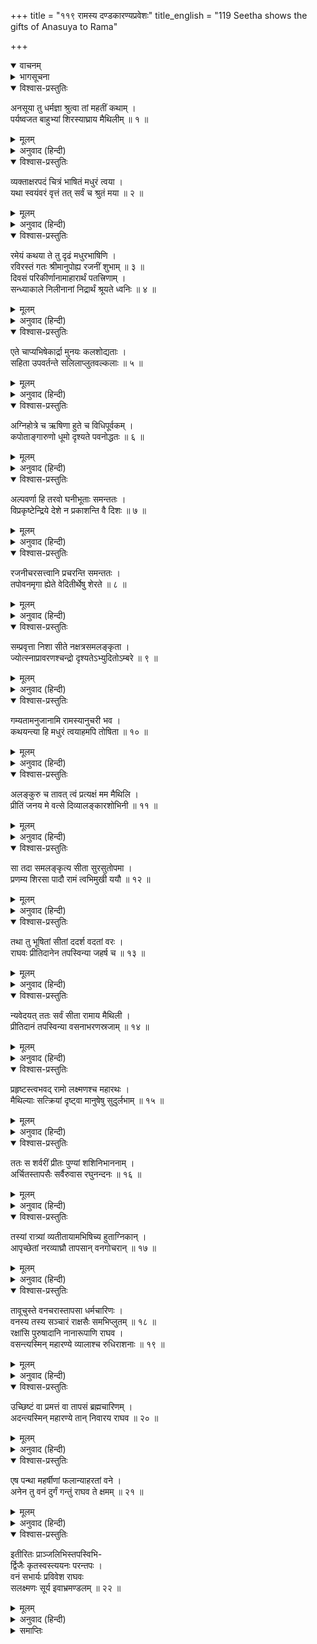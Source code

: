 +++
title = "११९ रामस्य दण्डकारण्यप्रवेशः"
title_english = "119 Seetha shows the gifts of Anasuya to Rama"

+++
<details open><summary>वाचनम्</summary>
<div caption="श्रीराम-हरिसीताराममूर्ति-घनपाठिभ्यां वचनम्" class="audioEmbed" src="https://archive.org/download/Ramayana-recitation-Sriram-harisItArAmamUrti-Ghanapaati-v2/Kanda_2/Kanda_2_AYK-119-Ramasya_Dandakaranya_Praveshaha.mp3"></div>
</details>

<details><summary>भागसूचना</summary>

119. अनसूयाकी आज्ञासे सीताका उनके दिये हुए वस्त्राभूषणोंको धारण करके श्रीरामजीके पास आना तथा श्रीराम आदिका रात्रिमें आश्रमपर रहकर प्रातःकाल अन्यत्र जानेके लिये ऋषियोंसे विदा लेना
</details>

<details open><summary>विश्वास-प्रस्तुतिः</summary>

अनसूया तु धर्मज्ञा श्रुत्वा तां महतीं कथाम् ।  
पर्यष्वजत बाहुभ्यां शिरस्याघ्राय मैथिलीम् ॥ १ ॥
</details>

<details><summary>मूलम्</summary>

अनसूया तु धर्मज्ञा श्रुत्वा तां महतीं कथाम् ।  
पर्यष्वजत बाहुभ्यां शिरस्याघ्राय मैथिलीम् ॥ १ ॥
</details>

<details><summary>अनुवाद (हिन्दी)</summary>

धर्मको जाननेवाली अनसूयाने उस लंबी कथाको सुनकर मिथिलेशकुमारी सीताको अपनी दोनों भुजाओंसे अङ्कमें भर लिया और उनका मस्तक सूँघकर कहा—
</details>

<details open><summary>विश्वास-प्रस्तुतिः</summary>

व्यक्ताक्षरपदं चित्रं भाषितं मधुरं त्वया ।  
यथा स्वयंवरं वृत्तं तत् सर्वं च श्रुतं मया ॥ २ ॥
</details>

<details><summary>मूलम्</summary>

व्यक्ताक्षरपदं चित्रं भाषितं मधुरं त्वया ।  
यथा स्वयंवरं वृत्तं तत् सर्वं च श्रुतं मया ॥ २ ॥
</details>

<details><summary>अनुवाद (हिन्दी)</summary>

‘बेटी! तुमने सुस्पष्ट अक्षरवाले शब्दोंमें यह विचित्र एवं मधुर प्रसङ्ग सुनाया । तुम्हारा स्वयंवर जिस प्रकार हुआ था, वह सब मैंने सुन लिया ॥ २ ॥
</details>

<details open><summary>विश्वास-प्रस्तुतिः</summary>

रमेयं कथया ते तु दृढं मधुरभाषिणि ।  
रविरस्तं गतः श्रीमानुपोह्य रजनीं शुभाम् ॥ ३ ॥  
दिवसं परिकीर्णानामाहारार्थं पतत्त्रिणाम् ।  
सन्ध्याकाले निलीनानां निद्रार्थं श्रूयते ध्वनिः ॥ ४ ॥
</details>

<details><summary>मूलम्</summary>

रमेयं कथया ते तु दृढं मधुरभाषिणि ।  
रविरस्तं गतः श्रीमानुपोह्य रजनीं शुभाम् ॥ ३ ॥  
दिवसं परिकीर्णानामाहारार्थं पतत्त्रिणाम् ।  
सन्ध्याकाले निलीनानां निद्रार्थं श्रूयते ध्वनिः ॥ ४ ॥
</details>

<details><summary>अनुवाद (हिन्दी)</summary>

‘मधुरभाषिणी सीते! तुम्हारी इस कथामें मेरा मन बहुत लग रहा है; तथापि तेजस्वी सूर्यदेव रजनीकी शुभ वेलाको निकट पहुँचाकर अस्त हो गये । जो दिनमें चारा चुगनेके लिये चारों ओर छिटके हुए थे, वे पक्षी अब संध्याकालमें नींद लेनेके लिये अपने घोंसलोंमें आकर छिप गये हैं; उनकी यह ध्वनि सुनायी दे रही है ॥
</details>

<details open><summary>विश्वास-प्रस्तुतिः</summary>

एते चाप्यभिषेकार्द्रा मुनयः कलशोद्यताः ।  
सहिता उपवर्तन्ते सलिलाप्लुतवल्कलाः ॥ ५ ॥
</details>

<details><summary>मूलम्</summary>

एते चाप्यभिषेकार्द्रा मुनयः कलशोद्यताः ।  
सहिता उपवर्तन्ते सलिलाप्लुतवल्कलाः ॥ ५ ॥
</details>

<details><summary>अनुवाद (हिन्दी)</summary>

‘ये जलसे भीगे हुए वल्कल धारण करनेवाले मुनि, जिनके शरीर स्नानके कारण आर्द्र दिखायी देते हैं, जलसे भरे कलश उठाये एक साथ आश्रमकी ओर लौट रहे हैं ॥ ५ ॥
</details>

<details open><summary>विश्वास-प्रस्तुतिः</summary>

अग्निहोत्रे च ऋषिणा हुते च विधिपूर्वकम् ।  
कपोताङ्गारुणो धूमो दृश्यते पवनोद्धतः ॥ ६ ॥
</details>

<details><summary>मूलम्</summary>

अग्निहोत्रे च ऋषिणा हुते च विधिपूर्वकम् ।  
कपोताङ्गारुणो धूमो दृश्यते पवनोद्धतः ॥ ६ ॥
</details>

<details><summary>अनुवाद (हिन्दी)</summary>

‘महर्षि (अत्रि) ने विधिपूर्वक अग्निहोत्र-सम्बन्धी होमकर्म सम्पन्न कर लिया है, अतः वायुके वेगसे ऊपरको उठा हुआ यह कबूतरके कण्ठकी भाँति श्यामवर्णका धूम दिखायी दे रहा है ॥ ६ ॥
</details>

<details open><summary>विश्वास-प्रस्तुतिः</summary>

अल्पवर्णा हि तरवो घनीभूताः समन्ततः ।  
विप्रकृष्टेन्द्रिये देशे न प्रकाशन्ति वै दिशः ॥ ७ ॥
</details>

<details><summary>मूलम्</summary>

अल्पवर्णा हि तरवो घनीभूताः समन्ततः ।  
विप्रकृष्टेन्द्रिये देशे न प्रकाशन्ति वै दिशः ॥ ७ ॥
</details>

<details><summary>अनुवाद (हिन्दी)</summary>

‘अपनी इन्द्रियोंसे दूर देशमें चारों ओर जो वृक्ष दिखायी देते हैं, वे थोड़े पत्तेवाले होनेपर भी अन्धकारसे व्याप्त हो घनीभूत हो गये हैं; अतएव दिशाओंका भान नहीं हो रहा है ॥ ७ ॥
</details>

<details open><summary>विश्वास-प्रस्तुतिः</summary>

रजनीचरसत्त्वानि प्रचरन्ति समन्ततः ।  
तपोवनमृगा ह्येते वेदितीर्थेषु शेरते ॥ ८ ॥
</details>

<details><summary>मूलम्</summary>

रजनीचरसत्त्वानि प्रचरन्ति समन्ततः ।  
तपोवनमृगा ह्येते वेदितीर्थेषु शेरते ॥ ८ ॥
</details>

<details><summary>अनुवाद (हिन्दी)</summary>

‘रातको विचरनेवाले प्राणी (उल्लू आदि) सब ओर विचरण कर रहे हैं तथा ये तपोवनके मृग पुण्यक्षेत्रस्वरूप आश्रमके वेदी आदि विभिन्न प्रदेशोंमें सो रहे हैं ॥ ८ ॥
</details>

<details open><summary>विश्वास-प्रस्तुतिः</summary>

सम्प्रवृत्ता निशा सीते नक्षत्रसमलङ्कृता ।  
ज्योत्स्नाप्रावरणश्चन्द्रो दृश्यतेऽभ्युदितोऽम्बरे ॥ ९ ॥
</details>

<details><summary>मूलम्</summary>

सम्प्रवृत्ता निशा सीते नक्षत्रसमलङ्कृता ।  
ज्योत्स्नाप्रावरणश्चन्द्रो दृश्यतेऽभ्युदितोऽम्बरे ॥ ९ ॥
</details>

<details><summary>अनुवाद (हिन्दी)</summary>

‘सीते! अब रात हो गयी, वह नक्षत्रोंसे सज गयी है । आकाशमें चन्द्रदेव चाँदनीकी चादर ओढ़े उदित दिखायी देते हैं ॥ ९ ॥
</details>

<details open><summary>विश्वास-प्रस्तुतिः</summary>

गम्यतामनुजानामि रामस्यानुचरी भव ।  
कथयन्त्या हि मधुरं त्वयाहमपि तोषिता ॥ १० ॥
</details>

<details><summary>मूलम्</summary>

गम्यतामनुजानामि रामस्यानुचरी भव ।  
कथयन्त्या हि मधुरं त्वयाहमपि तोषिता ॥ १० ॥
</details>

<details><summary>अनुवाद (हिन्दी)</summary>

‘अतः अब जाओ, मैं तुम्हें जानेकी आज्ञा देती हूँ । जाकर श्रीरामचन्द्रजीकी सेवामें लग जाओ । तुमने अपनी मीठी-मीठी बातोंसे मुझे भी बहुत संतुष्ट किया है ॥ १० ॥
</details>

<details open><summary>विश्वास-प्रस्तुतिः</summary>

अलङ्कुरु च तावत् त्वं प्रत्यक्षं मम मैथिलि ।  
प्रीतिं जनय मे वत्से दिव्यालङ्कारशोभिनी ॥ ११ ॥
</details>

<details><summary>मूलम्</summary>

अलङ्कुरु च तावत् त्वं प्रत्यक्षं मम मैथिलि ।  
प्रीतिं जनय मे वत्से दिव्यालङ्कारशोभिनी ॥ ११ ॥
</details>

<details><summary>अनुवाद (हिन्दी)</summary>

‘बेटी! मिथिलेशकुमारी! पहले मेरी आँखोंके सामने अपने-आपको अलंकृत करो । इन दिव्य वस्त्र और आभूषणोंको धारण करके इनसे सुशोभित हो मुझे प्रसन्न करो’ ॥
</details>

<details open><summary>विश्वास-प्रस्तुतिः</summary>

सा तदा समलङ्कृत्य सीता सुरसुतोपमा ।  
प्रणम्य शिरसा पादौ रामं त्वभिमुखी ययौ ॥ १२ ॥
</details>

<details><summary>मूलम्</summary>

सा तदा समलङ्कृत्य सीता सुरसुतोपमा ।  
प्रणम्य शिरसा पादौ रामं त्वभिमुखी ययौ ॥ १२ ॥
</details>

<details><summary>अनुवाद (हिन्दी)</summary>

यह सुनकर देवकन्याके समान सुन्दरी सीताने उस समय उन वस्त्राभूषणोंसे अपना शृङ्गार किया और अनसूयाके चरणोंमें सिर झुकाकर प्रणाम करनेके अनन्तर वे श्रीरामके सम्मुख गयीं ॥ १२ ॥
</details>

<details open><summary>विश्वास-प्रस्तुतिः</summary>

तथा तु भूषितां सीतां ददर्श वदतां वरः ।  
राघवः प्रीतिदानेन तपस्विन्या जहर्ष च ॥ १३ ॥
</details>

<details><summary>मूलम्</summary>

तथा तु भूषितां सीतां ददर्श वदतां वरः ।  
राघवः प्रीतिदानेन तपस्विन्या जहर्ष च ॥ १३ ॥
</details>

<details><summary>अनुवाद (हिन्दी)</summary>

श्रीरामने जब इस प्रकार सीताको वस्त्र और आभूषणोंसे विभूषित देखा, तब तपस्विनी अनसूयाके उस प्रेमोपहारके दर्शनसे वक्ताओंमें श्रेष्ठ श्रीरघुनाथजीको बड़ी प्रसन्नता हुई ॥ १३ ॥
</details>

<details open><summary>विश्वास-प्रस्तुतिः</summary>

न्यवेदयत् ततः सर्वं सीता रामाय मैथिली ।  
प्रीतिदानं तपस्विन्या वसनाभरणस्रजाम् ॥ १४ ॥
</details>

<details><summary>मूलम्</summary>

न्यवेदयत् ततः सर्वं सीता रामाय मैथिली ।  
प्रीतिदानं तपस्विन्या वसनाभरणस्रजाम् ॥ १४ ॥
</details>

<details><summary>अनुवाद (हिन्दी)</summary>

उस समय मिथिलेशकुमारी सीताने तपस्विनी अनसूयाके हाथसे जिस प्रकार वस्त्र, आभूषण और हार आदिका प्रेमोपहार प्राप्त हुआ था, वह सब श्रीरामचन्द्रजीसे कह सुनाया ॥ १४ ॥
</details>

<details open><summary>विश्वास-प्रस्तुतिः</summary>

प्रहृष्टस्त्वभवद् रामो लक्ष्मणश्च महारथः ।  
मैथिल्याः सत्क्रियां दृष्ट्वा मानुषेषु सुदुर्लभाम् ॥ १५ ॥
</details>

<details><summary>मूलम्</summary>

प्रहृष्टस्त्वभवद् रामो लक्ष्मणश्च महारथः ।  
मैथिल्याः सत्क्रियां दृष्ट्वा मानुषेषु सुदुर्लभाम् ॥ १५ ॥
</details>

<details><summary>अनुवाद (हिन्दी)</summary>

भगवान् श्रीराम और महारथी लक्ष्मण सीताका वह सत्कार, जो मनुष्योंके लिये सर्वथा दुर्लभ है, देखकर बहुत प्रसन्न हुए ॥ १५ ॥
</details>

<details open><summary>विश्वास-प्रस्तुतिः</summary>

ततः स शर्वरीं प्रीतः पुण्यां शशिनिभाननाम् ।  
अर्चितस्तापसैः सर्वैरुवास रघुनन्दनः ॥ १६ ॥
</details>

<details><summary>मूलम्</summary>

ततः स शर्वरीं प्रीतः पुण्यां शशिनिभाननाम् ।  
अर्चितस्तापसैः सर्वैरुवास रघुनन्दनः ॥ १६ ॥
</details>

<details><summary>अनुवाद (हिन्दी)</summary>

तदनन्तर समस्त तपस्विजनोंसे सम्मानित हुए रघुकुलनन्दन श्रीरामने अनसूयाके दिये हुए पवित्र अलंकार आदिसे अलंकृत चन्द्रमुखी सीताको देखकर बड़ी प्रसन्नताके साथ वहाँ रात्रिभर निवास किया ॥ १६ ॥
</details>

<details open><summary>विश्वास-प्रस्तुतिः</summary>

तस्यां रात्र्यां व्यतीतायामभिषिच्य हुताग्निकान् ।  
आपृच्छेतां नरव्याघ्रौ तापसान् वनगोचरान् ॥ १७ ॥
</details>

<details><summary>मूलम्</summary>

तस्यां रात्र्यां व्यतीतायामभिषिच्य हुताग्निकान् ।  
आपृच्छेतां नरव्याघ्रौ तापसान् वनगोचरान् ॥ १७ ॥
</details>

<details><summary>अनुवाद (हिन्दी)</summary>

वह रात बीतनेपर जब सभी वनवासी तपस्वी मुनि स्नान करके अग्निहोत्र कर चुके, तब पुरुषसिंह श्रीराम और लक्ष्मणने उनसे जानेके लिये आज्ञा माँगी ॥ १७ ॥
</details>

<details open><summary>विश्वास-प्रस्तुतिः</summary>

तावूचुस्ते वनचरास्तापसा धर्मचारिणः ।  
वनस्य तस्य सञ्चारं राक्षसैः समभिप्लुतम् ॥ १८ ॥  
रक्षांसि पुरुषादानि नानारूपाणि राघव ।  
वसन्त्यस्मिन् महारण्ये व्यालाश्च रुधिराशनाः ॥ १९ ॥
</details>

<details><summary>मूलम्</summary>

तावूचुस्ते वनचरास्तापसा धर्मचारिणः ।  
वनस्य तस्य सञ्चारं राक्षसैः समभिप्लुतम् ॥ १८ ॥  
रक्षांसि पुरुषादानि नानारूपाणि राघव ।  
वसन्त्यस्मिन् महारण्ये व्यालाश्च रुधिराशनाः ॥ १९ ॥
</details>

<details><summary>अनुवाद (हिन्दी)</summary>

तब वे धर्मपरायण वनवासी तपस्वी उन दोनों भाइयोंसे इस प्रकार बोले—‘रघुनन्दन! इस वनका मार्ग राक्षसोंसे आक्रान्त है—यहाँ उनका उपद्रव होता रहता है । इस विशाल वनमें नानारूपधारी नरभक्षी राक्षस तथा रक्तभोजी हिंसक पशु निवास करते हैं ॥ १८-१९ ॥
</details>

<details open><summary>विश्वास-प्रस्तुतिः</summary>

उच्छिष्टं वा प्रमत्तं वा तापसं ब्रह्मचारिणम् ।  
अदन्त्यस्मिन् महारण्ये तान् निवारय राघव ॥ २० ॥
</details>

<details><summary>मूलम्</summary>

उच्छिष्टं वा प्रमत्तं वा तापसं ब्रह्मचारिणम् ।  
अदन्त्यस्मिन् महारण्ये तान् निवारय राघव ॥ २० ॥
</details>

<details><summary>अनुवाद (हिन्दी)</summary>

‘राघवेन्द्र! जो तपस्वी और ब्रह्मचारी यहाँ अपवित्र अथवा असावधान अवस्थामें मिल जाता है, उसे वे राक्षस और हिंसक जन्तु इस महान् वनमें खा जाते हैं; अतः आप उन्हें रोकिये—यहाँसे मार भगाइये ॥ २० ॥
</details>

<details open><summary>विश्वास-प्रस्तुतिः</summary>

एष पन्था महर्षीणां फलान्याहरतां वने ।  
अनेन तु वनं दुर्गं गन्तुं राघव ते क्षमम् ॥ २१ ॥
</details>

<details><summary>मूलम्</summary>

एष पन्था महर्षीणां फलान्याहरतां वने ।  
अनेन तु वनं दुर्गं गन्तुं राघव ते क्षमम् ॥ २१ ॥
</details>

<details><summary>अनुवाद (हिन्दी)</summary>

‘रघुकुलभूषण! यही वह मार्ग है, जिससे महर्षिलोग वनके भीतर फल-मूल लेनेके लिये जाते हैं । आपको भी इसी मार्गसे इस दुर्गम वनमें प्रवेश करना चाहिये’ ॥ २१ ॥
</details>

<details open><summary>विश्वास-प्रस्तुतिः</summary>

इतीरितः प्राञ्जलिभिस्तपस्विभि-  
र्द्विजैः कृतस्वस्त्ययनः परन्तपः ।  
वनं सभार्यः प्रविवेश राघवः  
सलक्ष्मणः सूर्य इवाभ्रमण्डलम् ॥ २२ ॥
</details>

<details><summary>मूलम्</summary>

इतीरितः प्राञ्जलिभिस्तपस्विभि-  
र्द्विजैः कृतस्वस्त्ययनः परन्तपः ।  
वनं सभार्यः प्रविवेश राघवः  
सलक्ष्मणः सूर्य इवाभ्रमण्डलम् ॥ २२ ॥
</details>

<details><summary>अनुवाद (हिन्दी)</summary>

तपस्वी ब्राह्मणोंने हाथ जोड़कर जब ऐसी बातें कहीं और उनकी मङ्गलयात्राके लिये स्वस्तिवाचन किया, तब शत्रुओंको संताप देनेवाले भगवान् श्रीरामने अपनी पत्नी सीता और भाई लक्ष्मणके साथ उस वनमें प्रवेश किया, मानो सूर्यदेव मेघोंकी घटाके भीतर घुस गये हों ॥ २२ ॥
</details>

<details><summary>समाप्तिः</summary>

इत्यार्षे श्रीमद्रामायणे वाल्मीकीये आदिकाव्येऽयोध्याकाण्डे एकोनविंशत्यधिकशततमः सर्गः ॥ ११९ ॥  
इस प्रकार श्रीवाल्मीकिनिर्मित आर्षरामायण आदिकाव्यके अयोध्याकाण्डमें एक सौ उन्नीसवाँ सर्ग पूरा हुआ ॥ ११९ ॥  
॥ अयोध्याकाण्डं सम्पूर्णम् ॥
</details>
